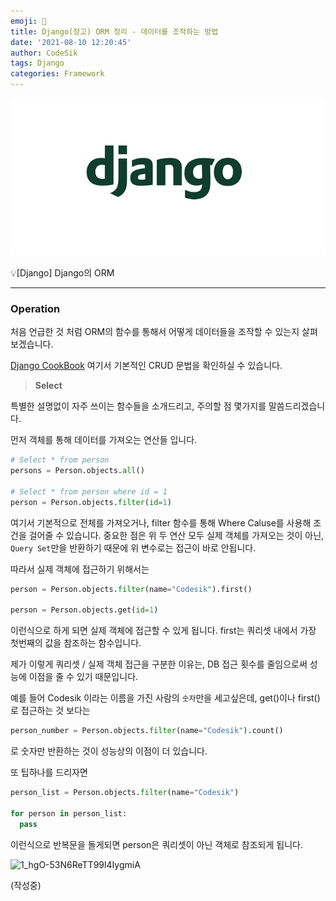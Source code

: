 ```yaml
---
emoji: 🧢
title: Django(장고) ORM 정리 - 데이터를 조작하는 방법
date: '2021-08-10 12:20:45'
author: CodeSik
tags: Django
categories: Framework
---
```

![썸네일](./django.png)

<p class="callout"> 💡[Django] Django의 ORM</p>

---


### Operation
처음 언급한 것 처럼 ORM의 함수를 통해서 어떻게 데이터들을 조작할 수 있는지 살펴보겠습니다.

[Django CookBook](https://django-orm-cookbook-ko.readthedocs.io/en/latest/index.html)
여기서 기본적인 CRUD 문법을 확인하실 수 있습니다.

> __Select__

특별한 설명없이 자주 쓰이는 함수들을 소개드리고, 주의할 점 몇가지를 말씀드리겠습니다.

먼저 객체를 통해 데이터를 가져오는 연산들 입니다.
```python
# Select * from person
persons = Person.objects.all()

# Select * from person where id = 1
person = Person.objects.filter(id=1)

```
여기서 기본적으로 전체를 가져오거나, filter 함수를 통해 Where Caluse를 사용해 조건을 걸어줄 수 있습니다.
중요한 점은 위 두 연산 모두 실제 객체를 가져오는 것이 아닌, `Query Set`만을 반환하기 때문에 위 변수로는 접근이 바로 안됩니다.

따라서 실제 객체에 접근하기 위해서는
```python
person = Person.objects.filter(name="Codesik").first()

person = Person.objects.get(id=1)
```
이런식으로 하게 되면 실제 객체에 접근할 수 있게 됩니다. first는 쿼리셋 내에서 가장 첫번째의 값을 참조하는 함수입니다.

제가 이렇게 쿼리셋 / 실제 객체 접근을 구분한 이유는, DB 접근 횟수를 줄임으로써 성능에 이점을 줄 수 있기 때문입니다.

예를 들어 Codesik 이라는 이름을 가진 사람의 `숫자`만을 세고싶은데, get()이나 first()로 접근하는 것 보다는

```python
person_number = Person.objects.filter(name="Codesik").count()
```
로 숫자만 반환하는 것이 성능상의 이점이 더 있습니다.

또 팁하나를 드리자면
```python
person_list = Person.objects.filter(name="Codesik")

for person in person_list:
  pass

```
이런식으로 반복문을 돌게되면 person은 쿼리셋이 아닌 객체로 참조되게 됩니다.


![1_hgO-53N6ReTT99l4IygmiA](https://i.imgur.com/7WZI4mr.png)

(작성중)

